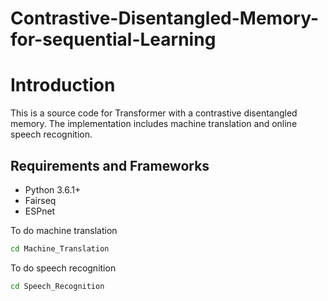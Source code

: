 # Contrastive-Disentangled-Memory-for-sequential-Learning

# Introduction

This is a source code for Transformer with a contrastive disentangled memory. 
The implementation includes machine translation and online speech recognition.


## Requirements and Frameworks
- Python 3.6.1+
- Fairseq
- ESPnet

To do machine translation
```sh
cd Machine_Translation
```

To do speech recognition
```sh
cd Speech_Recognition
```
